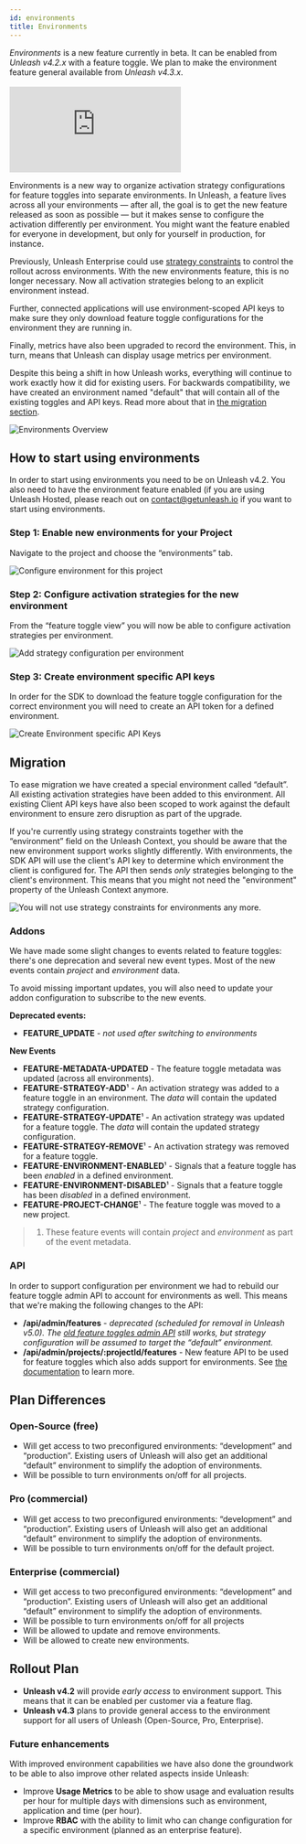 ```yaml
---
id: environments
title: Environments
---
```


<div class="alert alert--info" role="alert">
  <em>Environments</em> is a new feature currently in beta. It can be enabled from <i>Unleash v4.2.x</i> with a feature toggle. We plan to make the environment feature general available from <i>Unleash v4.3.x</i>.
</div>
<br />


<div style={{position: 'relative', paddingBottom: '56.25%', height: '0'}}>
    <iframe src="https://www.loom.com/embed/95239e875bbc4e09a5c5833e1942e4b0" frameborder="0" webkitallowfullscreen mozallowfullscreen allowfullscreen style={{position: 'absolute', top: '0', left: '0', width: '100%', height: '100%'}}></iframe>
</div>

Environments is a new way to organize activation strategy configurations for feature toggles into separate environments. In Unleash, a feature lives across all your environments — after all, the goal is to get the new feature released as soon as possible — but it makes sense to configure the activation differently per environment. You might want the feature enabled for everyone in development, but only for yourself in production, for instance.

Previously, Unleash Enterprise could use [strategy constraints](https://docs.getunleash.io/advanced/strategy_constraints) to control the rollout across environments. With the new environments feature, this is no longer necessary. Now all activation strategies belong to an explicit environment instead.

Further, connected applications will use environment-scoped API keys to make sure they only download feature toggle configurations for the environment they are running in.

Finally, metrics have also been upgraded to record the environment. This, in turn, means that Unleash can display usage metrics per environment.

Despite this being a shift in how Unleash works, everything will continue to work exactly how it did for existing users. For backwards compatibility, we have created an environment named "default" that will contain all of the existing toggles and API keys. Read more about that in [the migration section](#migration).



![Environments Overview](/img/environments_overview.svg "A feature toggle exists across all environments, but take different activation strategies per environment.")


## How to start using environments

In order to start using environments you need to be on Unleash v4.2. You also need to have the environment feature enabled (if you are using Unleash Hosted, please reach out on [contact@getunleash.io](mailto:contact@getunleash.io) if you want to start using environments.

### Step 1: Enable new environments for your Project

Navigate to the project and choose the “environments” tab.




![Configure environment for this project](/img/environments_configure.png "Configure environment for this project")


### Step 2: Configure activation strategies for the new environment

From the “feature toggle view” you will now be able to configure activation strategies per environment.



![Add strategy configuration per environment](/img/environments_strategies.png "Add strategy configuration per environment")


### Step 3: Create environment specific API keys

In order for the SDK to download the feature toggle configuration for the correct environment you will need to create an API token for a defined environment.



![Create Environment specific API Keys](/img/environments_api_keys.png "Create Environment specific API Keys")



## Migration

To ease migration we have created a special environment called “default”. All existing activation strategies have been added to this environment. All existing Client API keys have also been scoped to work against the default environment to ensure zero disruption as part of the upgrade.

If you're currently using strategy constraints together with the “environment” field on the Unleash Context, you should be aware that the new environment support works slightly differently. With environments, the SDK API will use the client's API key to determine which environment the client is configured for. The API then sends _only_ strategies belonging to the client's environment. This means that you might not need the "environment" property of the Unleash Context anymore.




![You will not use strategy constraints for environments any more.](/img/environments_strategy_constraints.png "You will not use strategy constraints for environments any more.")



### Addons

We have made some slight changes to events related to feature toggles: there's one deprecation and several new event types. Most of the new events contain _project_ and _environment_ data.

To avoid missing important updates, you will also need to update your addon configuration to subscribe to the new events.

**Deprecated events:**
* **FEATURE_UPDATE** - _not used after switching to environments_

**New Events**
* **FEATURE-METADATA-UPDATED** - The feature toggle metadata was updated (across all environments).
* **FEATURE-STRATEGY-ADD**¹ - An activation strategy was added to a feature toggle in an environment. The _data_ will contain the updated strategy configuration.
* **FEATURE-STRATEGY-UPDATE**¹ - An activation strategy was updated for a feature toggle. The _data_ will contain the updated strategy configuration.
* **FEATURE-STRATEGY-REMOVE**¹ - An activation strategy was removed for a feature toggle.
* **FEATURE-ENVIRONMENT-ENABLED**¹ - Signals that a feature toggle has been _enabled_ in a defined environment.
* **FEATURE-ENVIRONMENT-DISABLED**¹ - Signals that a feature toggle has been _disabled_ in a defined environment.
* **FEATURE-PROJECT-CHANGE**¹ - The feature toggle was moved to a new project.

> 1) These feature events will contain _project_ and _environment_ as part of the event metadata.

### API


In order to support configuration per environment we had to rebuild our feature toggle admin API to account for environments as well. This means that we're making the following changes to the API:



* **/api/admin/features** - _deprecated (scheduled for removal in Unleash v5.0). The [old feature toggles admin API](https://docs.getunleash.io/api/admin/features) still works, but strategy configuration will be assumed to target the “default” environment._
* **/api/admin/projects/:projectId/features** - New feature API to be used for feature toggles which also adds support for environments. See [the documentation](https://docs.getunleash.io/api/admin/feature-toggles-v2) to learn more.


## Plan Differences


### Open-Source (free)



* Will get access to two preconfigured environments: “development” and “production”. Existing users of Unleash will also get an additional “default” environment to simplify the adoption of environments.
* Will be possible to turn environments on/off for all projects.


### Pro (commercial)



* Will get access to two preconfigured environments: “development” and “production”. Existing users of Unleash will also get an additional “default” environment to simplify the adoption of environments.
* Will be possible to turn environments on/off for the default project.


### Enterprise (commercial)



* Will get access to two preconfigured environments: “development” and “production”. Existing users of Unleash will also get an additional “default” environment to simplify the adoption of environments.
* Will be possible to turn environments on/off for all projects
* Will be allowed to update and remove environments.
* Will be allowed to create new environments.


## Rollout Plan



* **Unleash v4.2** will provide _early access_ to environment support. This means that it can be enabled per customer via a feature flag.
* **Unleash v4.3** plans to provide general access to the environment support for all users of Unleash (Open-Source, Pro, Enterprise).


### Future enhancements

With improved environment capabilities we have also done the groundwork to be able to also improve other related aspects inside Unleash:



* Improve **Usage Metrics** to be able to show usage and evaluation results per hour for multiple days with dimensions such as environment, application and time (per hour).
* Improve **RBAC** with the ability to limit who can change configuration for a specific environment (planned as an enterprise feature).
